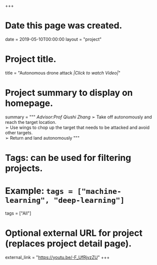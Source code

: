 +++
# Date this page was created.
date = 2019-05-10T00:00:00
layout = "project"

# Project title.
title = "Autonomous drone attack *|Click to watch Video|*"

# Project summary to display on homepage.
summary = """
*Advisor:Prof Qiushi Zhang*
 ➢ Take off autonomously and reach the target location.<br>
 ➢ Use wings to chop up the target that needs to be attacked and avoid other targets.<br>
 ➢ Return and land autonomously
 """

# Tags: can be used for filtering projects.
# Example: `tags = ["machine-learning", "deep-learning"]`
tags = ["All"]

# Optional external URL for project (replaces project detail page).
external_link = "https://youtu.be/-F_UfRjvzZU"
+++
